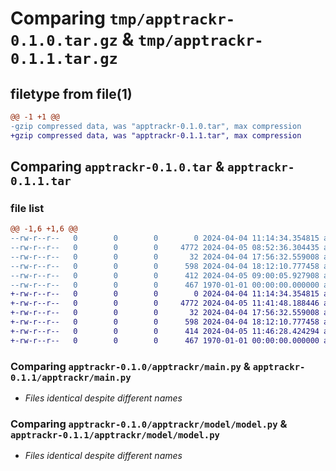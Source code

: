 # Comparing `tmp/apptrackr-0.1.0.tar.gz` & `tmp/apptrackr-0.1.1.tar.gz`

## filetype from file(1)

```diff
@@ -1 +1 @@
-gzip compressed data, was "apptrackr-0.1.0.tar", max compression
+gzip compressed data, was "apptrackr-0.1.1.tar", max compression
```

## Comparing `apptrackr-0.1.0.tar` & `apptrackr-0.1.1.tar`

### file list

```diff
@@ -1,6 +1,6 @@
--rw-r--r--   0        0        0        0 2024-04-04 11:14:34.354815 apptrackr-0.1.0/README.md
--rw-r--r--   0        0        0     4772 2024-04-05 08:52:36.304435 apptrackr-0.1.0/apptrackr/main.py
--rw-r--r--   0        0        0       32 2024-04-04 17:56:32.559008 apptrackr-0.1.0/apptrackr/model/__init__.py
--rw-r--r--   0        0        0      598 2024-04-04 18:12:10.777458 apptrackr-0.1.0/apptrackr/model/model.py
--rw-r--r--   0        0        0      412 2024-04-05 09:00:05.927908 apptrackr-0.1.0/pyproject.toml
--rw-r--r--   0        0        0      467 1970-01-01 00:00:00.000000 apptrackr-0.1.0/PKG-INFO
+-rw-r--r--   0        0        0        0 2024-04-04 11:14:34.354815 apptrackr-0.1.1/README.md
+-rw-r--r--   0        0        0     4772 2024-04-05 11:41:48.188446 apptrackr-0.1.1/apptrackr/main.py
+-rw-r--r--   0        0        0       32 2024-04-04 17:56:32.559008 apptrackr-0.1.1/apptrackr/model/__init__.py
+-rw-r--r--   0        0        0      598 2024-04-04 18:12:10.777458 apptrackr-0.1.1/apptrackr/model/model.py
+-rw-r--r--   0        0        0      414 2024-04-05 11:46:28.424294 apptrackr-0.1.1/pyproject.toml
+-rw-r--r--   0        0        0      467 1970-01-01 00:00:00.000000 apptrackr-0.1.1/PKG-INFO
```

### Comparing `apptrackr-0.1.0/apptrackr/main.py` & `apptrackr-0.1.1/apptrackr/main.py`

 * *Files identical despite different names*

### Comparing `apptrackr-0.1.0/apptrackr/model/model.py` & `apptrackr-0.1.1/apptrackr/model/model.py`

 * *Files identical despite different names*

